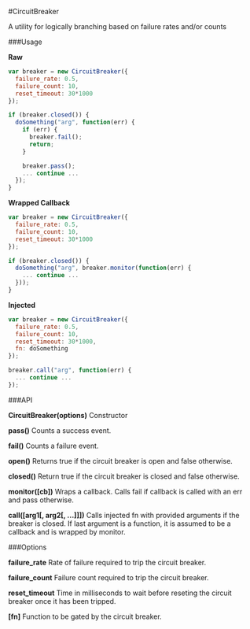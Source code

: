 #CircuitBreaker

A utility for logically branching based on failure rates and/or counts

###Usage

**Raw**
```javascript
var breaker = new CircuitBreaker({
  failure_rate: 0.5,
  failure_count: 10,
  reset_timeout: 30*1000
});

if (breaker.closed()) {
  doSomething("arg", function(err) {
    if (err) {
      breaker.fail();
      return;
    }

    breaker.pass();
    ... continue ...
  });
}
```

**Wrapped Callback**
```javascript
var breaker = new CircuitBreaker({
  failure_rate: 0.5,
  failure_count: 10,
  reset_timeout: 30*1000
});

if (breaker.closed()) {
  doSomething("arg", breaker.monitor(function(err) {
    ... continue ...
  }));
}
```

**Injected**
```javascript
var breaker = new CircuitBreaker({
  failure_rate: 0.5,
  failure_count: 10,
  reset_timeout: 30*1000,
  fn: doSomething
});

breaker.call("arg", function(err) {
  ... continue ...
});
```

###API

**CircuitBreaker(options)**
Constructor

**pass()**
Counts a success event.

**fail()**
Counts a failure event.

**open()**
Returns true if the circuit breaker is open and false otherwise.

**closed()**
Return true if the circuit breaker is closed and false otherwise.

**monitor([cb])**
Wraps a callback. Calls fail if callback is called with an err and pass otherwise.

**call([arg1[, arg2[, ...]]])**
Calls injected fn with provided arguments if the breaker is closed. If last argument is a function, it is assumed to be a callback and is wrapped by monitor.  

###Options

**failure_rate**
Rate of failure required to trip the circuit breaker.

**failure_count**
Failure count required to trip the circuit breaker.

**reset_timeout**
Time in milliseconds to wait before reseting the circuit breaker once it has been tripped.

**[fn]**
Function to be gated by the circuit breaker.
